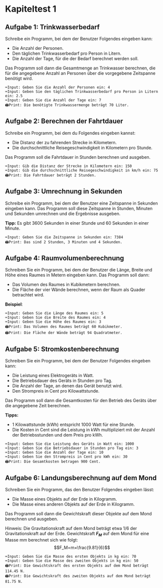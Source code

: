 # Kapiteltest 1


<!---
<img style="float: right; width:33%" src="./images/circles3.png">
Definiere eine Funktion, die einen Kreis zeichnet. Benutze
die Funktion, um die rechts dargestellte Figur zu zeichnen.
<div style="clear:both;"></div>



<img style="float: right; width:33%" src="./images/bsp08.png">
Schreibe eine Funktion, welche einen "Ast" der
nebenstehenden Schneeflocke zeichnet.
Schreibe eine weitere Funktion, welche die Funktion
"Ast" sechs mal aufruft, um die gesamte Schneeflocke
zu erhalten.
<div style="clear:both;"></div>



<img style="float: right; width:33%" src="./images/schachbrett.png">
Schreibe eine Funktion `schachbrett`, welche ein Schachbrett zeichnet.
Die Funktion soll zwei Parameter mit den Namen `x` und `y` haben.
Diese beiden Parameter geben die Anzahl der Spalten und die Anzahl der Zeilen an.
Du kannst davon ausgehen, dass sowohl x, als auch y, gerade Zahlen sind.
Das heißt x und y sind ohne Rest durch 2 dividierbar.

**Tipp:** Schreibe eine Funktion welche ein Mini-Schachbrett mit
der Größe 2x2 zeichnet und und wiederhole dieses x/2 mal in x-Richtung
und y/2 mal in y-Richtung.

<div style="clear:both;"></div>	
-->
## Aufgabe 1: Trinkwasserbedarf
Schreibe  ein Programm, bei dem der Benutzer Folgendes eingeben kann:

* Die Anzahl der Personen.
* Den täglichen Trinkwasserbedarf pro Person in Litern.
* Die Anzahl der Tage, für die der Bedarf berechnet werden soll.

Das Programm soll dann die Gesamtmenge an Trinkwasser berechnen, die für die angegebene Anzahl an Personen über die vorgegebene Zeitspanne benötigt wird.

```
⌨️Input: Geben Sie die Anzahl der Personen ein: 4  
⌨️Input: Geben Sie den täglichen Trinkwasserbedarf pro Person in Litern ein: 2.5  
⌨️Input: Geben Sie die Anzahl der Tage ein: 7  
🖨️Print: Die benötigte Trinkwassermenge beträgt 70 Liter.
```


## Aufgabe 2: Berechnen der Fahrtdauer
Schreibe ein Programm, bei dem du Folgendes eingeben kannst:

* Die Distanz der zu fahrenden Strecke in Kilometern.
* Die durchschnittliche Reisegeschwindigkeit in Kilometern pro Stunde.

Das Programm soll die Fahrtdauer in Stunden berechnen und ausgeben.

```
⌨️Input: Gib die Distanz der Strecke in Kilometern ein: 150  
⌨️Input: Gib die durchschnittliche Reisegeschwindigkeit in km/h ein: 75  
🖨️Print: Die Fahrtdauer beträgt 2 Stunden.
```


## Aufgabe 3: Umrechnung in Sekunden
Schreibe ein Programm, bei dem der Benutzer eine Zeitspanne in Sekunden eingeben kann.
Das Programm soll diese Zeitspanne in Stunden, Minuten und Sekunden umrechnen und die Ergebnisse ausgeben.

**Tipp:** Es gibt 3600 Sekunden in einer Stunde und 60 Sekunden in einer Minute.

```
⌨️Input: Geben Sie die Zeitspanne in Sekunden ein: 7384  
🖨️Print: Das sind 2 Stunden, 3 Minuten und 4 Sekunden.
```

## Aufgabe 4: Raumvolumenberechnung

Schreiben Sie ein Programm, bei dem der Benutzer die Länge, Breite und Höhe eines Raumes in Metern eingeben kann. Das Programm soll dann:

* Das Volumen des Raumes in Kubikmetern berechnen.
* Die Fläche der vier Wände berechnen, wenn der Raum als Quader betrachtet wird.

**Beispiel**:
```
⌨️Input: Geben Sie die Länge des Raumes ein: 5  
⌨️Input: Geben Sie die Breite des Raumes ein: 4  
⌨️Input: Geben Sie die Höhe des Raumes ein: 3  
🖨️Print: Das Volumen des Raumes beträgt 60 Kubikmeter.  
🖨️Print: Die Fläche der Wände beträgt 94 Quadratmeter.
```

## Aufgabe 5: Stromkostenberechnung

Schreiben Sie ein Programm, bei dem der Benutzer Folgendes eingeben kann:

* Die Leistung eines Elektrogeräts in Watt.
* Die Betriebsdauer des Geräts in Stunden pro Tag.
* Die Anzahl der Tage, an denen das Gerät benutzt wird.
* Den Strompreis in Cent pro Kilowattstunde.

Das Programm soll dann die Gesamtkosten für den Betrieb des Geräts über die angegebene Zeit berechnen.

**Tipps:**
* 1 Kilowattstunde (kWh) entspricht 1000 Watt für eine Stunde.
* Die Kosten in Cent sind die Leistung in kWh multipliziert mit der Anzahl der Betriebsstunden und dem Preis pro kWh.

```
⌨️Input: Geben Sie die Leistung des Geräts in Watt ein: 1000  
⌨️Input: Geben Sie die Betriebsdauer in Stunden pro Tag ein: 3  
⌨️Input: Geben Sie die Anzahl der Tage ein: 10  
⌨️Input: Geben Sie den Strompreis in Cent pro kWh ein: 30  
🖨️Print: Die Gesamtkosten betragen 900 Cent.
```

## Aufgabe 6: Landungsberechnung auf dem Mond

Schreiben Sie ein Programm, das den Benutzer Folgendes eingeben lässt:

* Die Masse eines Objekts auf der Erde in Kilogramm.
* Die Masse eines anderen Objekts auf der Erde in Kilogramm.

Das Programm soll dann die Gewichtskraft dieser Objekte auf dem Mond berechnen und ausgeben.

Hinweis: Die Gravitationskraft auf dem Mond beträgt etwa 1/6 der Gravitationskraft auf der Erde. Gewichtskraft ***F<sub>M</sub>*** auf dem Mond für eine Masse mm berechnet sich wie folgt:
$$F_M=m×\frac{9.81}{6}$$


```
⌨️Input: Geben Sie die Masse des ersten Objekts in kg ein: 70  
⌨️Input: Geben Sie die Masse des zweiten Objekts in kg ein: 50  
🖨️Print: Die Gewichtskraft des ersten Objekts auf dem Mond beträgt 114.45 N.  
🖨️Print: Die Gewichtskraft des zweiten Objekts auf dem Mond beträgt 81.75 N.
```


<!---
## Aufgabe 7	
Schreiben Sie ein Programm, bei dem der Benutzer die Anzahl
der zu zeichnenden Quadrate eingeben kann.
Gibt der Benutzer beispielsweise 5 ein,
so werden fünf Quadrate nebeneinander gezeichnet

## Aufgabe 8
Schreiben Sie ein Programm, bei dem der Benutzer die Anzahl der
Ecken eines regelmäßigen Vielecks angibt. Gibt
der Benutzer beispielsweise 8 ein, so soll ein regelmäßiges Achteck gezeichnet werden.

## Aufgabe 9
Schreiben Sie ein Programm, bei dem der Benutzer die Anzahl der
Blütenblätter einer Blume eingeben kann. Falls
der Benutzer 20 eingibt, wird eine Blume mit 20 Blütenblättern gezeichnet.

## Aufgabe 10
Schreiben Sie ein Programm, bei dem der Benutzer die Anzahl
der Blütenblätter und die Anzahl der Blumen eingeben kann.
Falls er beispielsweise 20 und 6 eingibt, werden sechs Blumen mit zwanzig Blütenblättern
nebeneinander gezeichnet.

-->


























